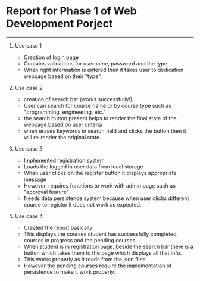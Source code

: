 # Report for Phase 1 of Web Development Porject
-----------------------------------------------

1. Use case 1
   - Creation of login page
   - Contains validations for username, password and the type.
   - When right information is entered then it takes user to dedication webpage based on their "type".

2. Use case 2
   - creation of search bar (works successfully!). 
   - User can search for course name or by course type such as "programming, engineering, etc."
   - the search button present helps to render the final state of the webpage based on user criteria
   - when erases keywords in search field and clicks the button then it will re-render the original state.

3. Use case 3
   - Implemented registration system
   - Loads the logged in user data from local storage
   - When user clicks on the register button it displays appropriate message
   - However, requires functions to work with admin page such as "approval feature"
   - Needs data persistence system because when user clicks different course to register it does not work as expected.
  
4. Use case 4
   - Created the report basically
   - This displays the courses student has successfully completed, courses in progress and the pending courses.
   - When student is in registration page, beside the search bar there is a button which takes them to the page which displays all that info.
   - This works properly as it reads from the json files
   - However the pending courses require the implementation of persistence to make it work properly.

